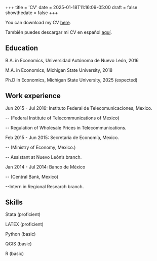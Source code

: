 +++
title = 'CV'
date = 2025-01-18T11:16:09-05:00
draft = false
showthedate = false
+++

You can download my CV [here](/files/cv_pmq.pdf).

También puedes descargar mi CV en español [aquí](/files/cv_spanish_pmq.pdf).

## Education
B.A. in Economics, Universidad Autónoma de Nuevo León, 2016

M.A. in Economics, Michigan State University, 2018

Ph.D in Economics, Michigan State University, 2025 (expected)


## Work experience
Jun 2015 - Jul 2016: Instituto Federal de Telecomunicaciones, Mexico.

-- (Federal Institute of Telecommunications of Mexico)

-- Regulation of Wholesale Prices in Telecommunications.


Feb 2015 - Jun 2015: Secretaría de Economía, Mexico.

-- (Ministry of Economy, Mexico.)

-- Assistant at Nuevo León’s branch.


Jan 2014 - Jul 2014: Banco de México

-- (Central Bank, Mexico)

--Intern in Regional Research branch.


## Skills
Stata (proficient)

LATEX (proficient)

Python (basic)

QGIS (basic)

R (basic)